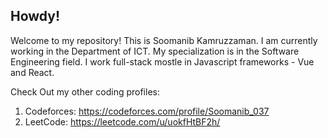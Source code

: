 ## Howdy! 

Welcome to my repository! This is Soomanib Kamruzzaman. I am currently working in the Department of ICT. My specialization is in the Software Engineering field. I work full-stack mostle in Javascript frameworks - Vue and React.

Check Out my other coding profiles:

1. Codeforces: https://codeforces.com/profile/Soomanib_037
2. LeetCode: https://leetcode.com/u/uokfHtBF2h/
